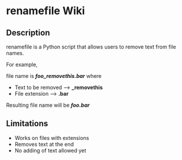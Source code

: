 # renamefile Wiki

## Description
renamefile is a Python script that allows users to remove text from file names.

For example, 

file name is ***foo_removethis.bar*** where
* Text to be removed --> **_removethis**
* File extension --> __.bar__

Resulting file name will be ***foo.bar***

## Limitations

* Works on files with extensions
* Removes text at the end
* No adding of text allowed yet
